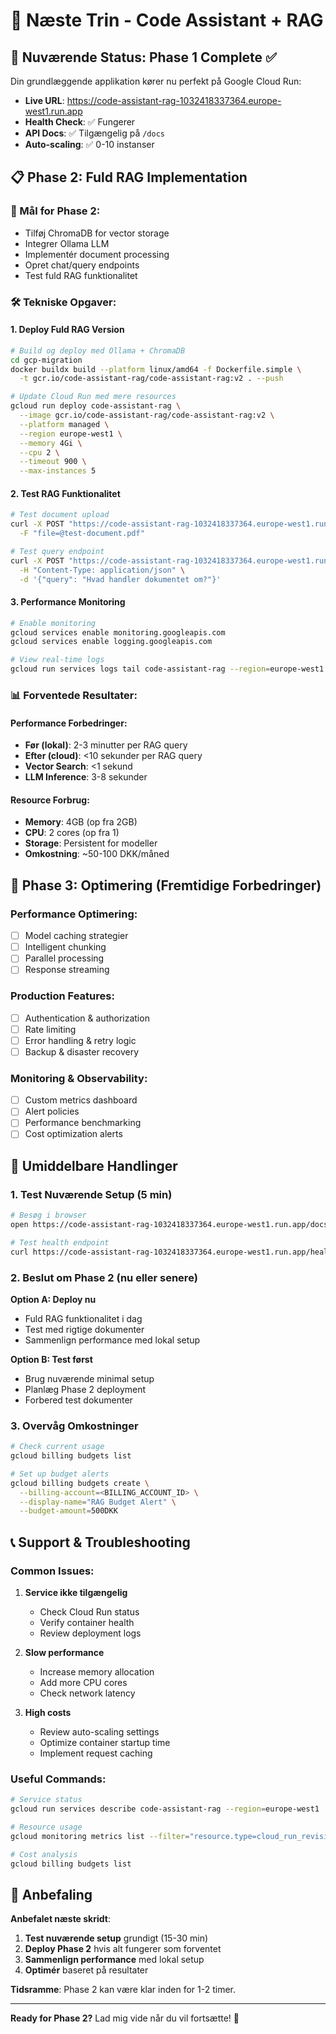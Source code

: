 # 🚀 Næste Trin - Code Assistant + RAG

## 🎯 Nuværende Status: Phase 1 Complete ✅

Din grundlæggende applikation kører nu perfekt på Google Cloud Run:
- **Live URL**: https://code-assistant-rag-1032418337364.europe-west1.run.app
- **Health Check**: ✅ Fungerer
- **API Docs**: ✅ Tilgængelig på `/docs`
- **Auto-scaling**: ✅ 0-10 instanser

## 📋 Phase 2: Fuld RAG Implementation

### 🎯 Mål for Phase 2:
- Tilføj ChromaDB for vector storage
- Integrer Ollama LLM
- Implementér document processing
- Opret chat/query endpoints
- Test fuld RAG funktionalitet

### 🛠️ Tekniske Opgaver:

#### 1. Deploy Fuld RAG Version
```bash
# Build og deploy med Ollama + ChromaDB
cd gcp-migration
docker buildx build --platform linux/amd64 -f Dockerfile.simple \
  -t gcr.io/code-assistant-rag/code-assistant-rag:v2 . --push

# Update Cloud Run med mere resources
gcloud run deploy code-assistant-rag \
  --image gcr.io/code-assistant-rag/code-assistant-rag:v2 \
  --platform managed \
  --region europe-west1 \
  --memory 4Gi \
  --cpu 2 \
  --timeout 900 \
  --max-instances 5
```

#### 2. Test RAG Funktionalitet
```bash
# Test document upload
curl -X POST "https://code-assistant-rag-1032418337364.europe-west1.run.app/upload" \
  -F "file=@test-document.pdf"

# Test query endpoint
curl -X POST "https://code-assistant-rag-1032418337364.europe-west1.run.app/query" \
  -H "Content-Type: application/json" \
  -d '{"query": "Hvad handler dokumentet om?"}'
```

#### 3. Performance Monitoring
```bash
# Enable monitoring
gcloud services enable monitoring.googleapis.com
gcloud services enable logging.googleapis.com

# View real-time logs
gcloud run services logs tail code-assistant-rag --region=europe-west1
```

### 📊 Forventede Resultater:

#### Performance Forbedringer:
- **Før (lokal)**: 2-3 minutter per RAG query
- **Efter (cloud)**: <10 sekunder per RAG query
- **Vector Search**: <1 sekund
- **LLM Inference**: 3-8 sekunder

#### Resource Forbrug:
- **Memory**: 4GB (op fra 2GB)
- **CPU**: 2 cores (op fra 1)
- **Storage**: Persistent for modeller
- **Omkostning**: ~50-100 DKK/måned

## 🔄 Phase 3: Optimering (Fremtidige Forbedringer)

### Performance Optimering:
- [ ] Model caching strategier
- [ ] Intelligent chunking
- [ ] Parallel processing
- [ ] Response streaming

### Production Features:
- [ ] Authentication & authorization
- [ ] Rate limiting
- [ ] Error handling & retry logic
- [ ] Backup & disaster recovery

### Monitoring & Observability:
- [ ] Custom metrics dashboard
- [ ] Alert policies
- [ ] Performance benchmarking
- [ ] Cost optimization alerts

## 🎯 Umiddelbare Handlinger

### 1. Test Nuværende Setup (5 min)
```bash
# Besøg i browser
open https://code-assistant-rag-1032418337364.europe-west1.run.app/docs

# Test health endpoint
curl https://code-assistant-rag-1032418337364.europe-west1.run.app/health
```

### 2. Beslut om Phase 2 (nu eller senere)
**Option A: Deploy nu**
- Fuld RAG funktionalitet i dag
- Test med rigtige dokumenter
- Sammenlign performance med lokal setup

**Option B: Test først**
- Brug nuværende minimal setup
- Planlæg Phase 2 deployment
- Forbered test dokumenter

### 3. Overvåg Omkostninger
```bash
# Check current usage
gcloud billing budgets list

# Set up budget alerts
gcloud billing budgets create \
  --billing-account=<BILLING_ACCOUNT_ID> \
  --display-name="RAG Budget Alert" \
  --budget-amount=500DKK
```

## 📞 Support & Troubleshooting

### Common Issues:

1. **Service ikke tilgængelig**
   - Check Cloud Run status
   - Verify container health
   - Review deployment logs

2. **Slow performance**
   - Increase memory allocation
   - Add more CPU cores
   - Check network latency

3. **High costs**
   - Review auto-scaling settings
   - Optimize container startup time
   - Implement request caching

### Useful Commands:
```bash
# Service status
gcloud run services describe code-assistant-rag --region=europe-west1

# Resource usage
gcloud monitoring metrics list --filter="resource.type=cloud_run_revision"

# Cost analysis
gcloud billing budgets list
```

## 🎯 Anbefaling

**Anbefalet næste skridt**: 

1. **Test nuværende setup** grundigt (15-30 min)
2. **Deploy Phase 2** hvis alt fungerer som forventet
3. **Sammenlign performance** med lokal setup
4. **Optimér** baseret på resultater

**Tidsramme**: Phase 2 kan være klar inden for 1-2 timer.

---

**Ready for Phase 2?** Lad mig vide når du vil fortsætte! 🚀